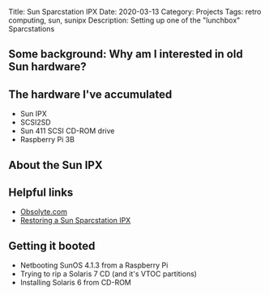 Title: Sun Sparcstation IPX
Date: 2020-03-13
Category: Projects
Tags: retro computing, sun, sunipx
Description: Setting up one of the "lunchbox" Sparcstations

## Some background: Why am I interested in old Sun hardware?

## The hardware I've accumulated
- Sun IPX
- SCSI2SD
- Sun 411 SCSI CD-ROM drive
- Raspberry Pi 3B

## About the Sun IPX

## Helpful links
- [Obsolyte.com](http://www.obsolyte.com/sun_ipx/)
- [Restoring a Sun Sparcstation IPX](https://www.rs-online.com/designspark/restoring-a-sun-sparcstation-ipx-part-1-psu-and-nvram)


## Getting it booted

- Netbooting SunOS 4.1.3 from a Raspberry Pi
- Trying to rip a Solaris 7 CD (and it's VTOC partitions)
- Installing Solaris 6 from CD-ROM